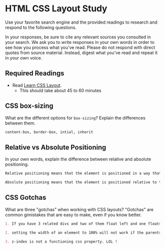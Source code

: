 # HTML CSS Layout Study

Use your favorite search engine and the provided readings to research and respond to the following questions.

In your responses, be sure to cite any relevant sources you consulted in your search. We ask you to write responses in your own words in order to see how you process what you've read. Please do not respond with direct quotes from source material. Instead, digest what you've read and repeat it in your own voice.

## Required Readings

- Read [Learn CSS Layout](http://learnlayout.com).
  - This should take about 45 to 60 minutes

## CSS box-sizing

What are the different options for `box-sizing`? Explain the differences between them.

```md
content-box, border-box, intial, inherit

```

## Relative vs Absolute Positioning

In your own words, explain the difference between relative and absolute positioning.

```md
Relative positioning means that the element is positioned in a way that corresponds with its normal position.

Absolute positioning means that the element is positioned relative to the nearest positioned element. If there are not surrounding elements, it'll be positioned in relavance to the document body.

```

## CSS Gotchas

What are three "gotchas" when working with CSS layouts? "Gotchas" are common gimistakes that are easy to make, even if you know better.

```md
1. If you have 3 related divs and two of them float left and one floats right, the fload of the third div will be ignored.

2. setting the width of an element to 100% will not work if the parents width is not 100%.

3. z-index is not a functioning css property. LOL !

```
